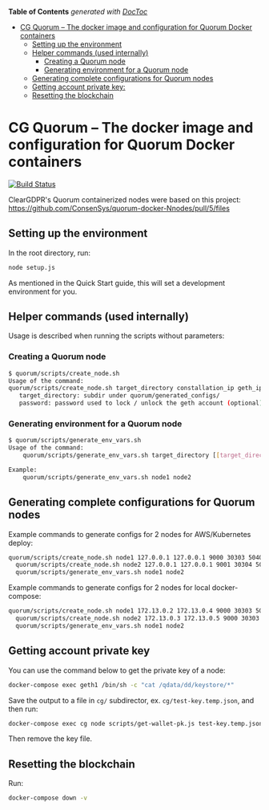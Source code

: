 <!-- START doctoc generated TOC please keep comment here to allow auto update -->
<!-- DON'T EDIT THIS SECTION, INSTEAD RE-RUN doctoc TO UPDATE -->
**Table of Contents**  *generated with [DocToc](https://github.com/thlorenz/doctoc)*

- [CG Quorum – The docker image and configuration for Quorum Docker containers](#cg-quorum--the-docker-image-and-configuration-for-quorum-docker-containers)
  - [Setting up the environment](#setting-up-the-environment)
  - [Helper commands (used internally)](#helper-commands-used-internally)
    - [Creating a Quorum node](#creating-a-quorum-node)
    - [Generating environment for a Quorum node](#generating-environment-for-a-quorum-node)
  - [Generating complete configurations for Quorum nodes](#generating-complete-configurations-for-quorum-nodes)
  - [Getting account private key:](#getting-account-private-key)
  - [Resetting the blockchain](#resetting-the-blockchain)

<!-- END doctoc generated TOC please keep comment here to allow auto update -->

# CG Quorum – The docker image and configuration for Quorum Docker containers

[![Build Status](https://travis-ci.org/ClearGDPR/ClearGDPR.svg?branch=master)](https://travis-ci.org/ClearGDPR/ClearGDPR)

ClearGDPR's Quorum containerized nodes  were based on this project: https://github.com/ConsenSys/quorum-docker-Nnodes/pull/5/files

## Setting up the environment

In the root directory, run:

```bash
node setup.js
```
As mentioned in the Quick Start guide, this will set a development environment for you.

## Helper commands (used internally)

Usage is described when running the scripts without parameters:

### Creating a Quorum node
```bash
$ quorum/scripts/create_node.sh
Usage of the command:
quorum/scripts/create_node.sh target_directory constallation_ip geth_ip constellation_port eth_port raft_port rpc_port websocket_port [password]
   target_directory: subdir under quorum/generated_configs/
   password: password used to lock / unlock the geth account (optional)
```

### Generating environment for a Quorum node
```bash
$ quorum/scripts/generate_env_vars.sh
Usage of the command:
    quorum/scripts/generate_env_vars.sh target_directory [[target_directory2] ...]

Example:
    quorum/scripts/generate_env_vars.sh node1 node2
```

## Generating complete configurations for Quorum nodes

Example commands to generate configs for 2 nodes for AWS/Kubernetes deploy:

```bash
quorum/scripts/create_node.sh node1 127.0.0.1 127.0.0.1 9000 30303 50400 8545 8546 p@sw0rd1 && \
  quorum/scripts/create_node.sh node2 127.0.0.1 127.0.0.1 9001 30304 50401 8547 8548 p@sw0rd1 && \
  quorum/scripts/generate_env_vars.sh node1 node2
```

Example commands to generate configs for 2 nodes for local docker-compose:

```bash
quorum/scripts/create_node.sh node1 172.13.0.2 172.13.0.4 9000 30303 50400 8545 8546 p@sw0rd1 && \
  quorum/scripts/create_node.sh node2 172.13.0.3 172.13.0.5 9000 30303 50400 8545 8546 p@sw0rd1 && \
  quorum/scripts/generate_env_vars.sh node1 node2
```

## Getting account private key

You can use the command below to get the private key of a node:

```bash
docker-compose exec geth1 /bin/sh -c "cat /qdata/dd/keystore/*"
```

Save the output to a file in `cg/` subdirector, ex. `cg/test-key.temp.json`, and then run:

```bash
docker-compose exec cg node scripts/get-wallet-pk.js test-key.temp.json [PASSWORD FROM .env - default is empty]
```

Then remove the key file.

## Resetting the blockchain

Run:

```bash
docker-compose down -v
```
